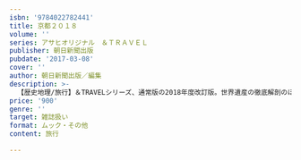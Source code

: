 ```yaml
---
isbn: '9784022782441'
title: 京都２０１８
volume: ''
series: アサヒオリジナル　＆ＴＲＡＶＥＬ
publisher: 朝日新聞出版
pubdate: '2017-03-08'
cover: ''
author: 朝日新聞出版／編集
description: >-
  【歴史地理/旅行】＆TRAVELシリーズ、通常版の2018年度改訂版。世界遺産の徹底解剖のほか、ニュースポットを多数加えた最新版。動画が付く巻頭LIVE特集、旬グルメ、おみやげ、人気エリアガイドまで最新情報満載。取り外しMAP付き。
price: '900'
genre: ''
target: 雑誌扱い
format: ムック・その他
content: 旅行

---
```

